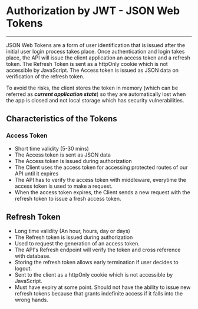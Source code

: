 # Authorization by JWT - JSON Web Tokens 
-----------------------------------------

JSON Web Tokens are a form of user identification that is issued after the initial user login process takes place. Once authentication and login takes place, the API will issue the client application an access token and a refresh token. The Refresh Token is sent as a httpOnly cookie which is not accessible by JavaScript. The Access token is issued as JSON data on verification of the refresh token.

To avoid the risks, the client stores the token in memory (which can be referred as ***current application state***) so they are automatically lost when the app is closed and not local storage which has security vulnerabilities.

## Characteristics of the Tokens

### Access Token
- Short time validity (5-30 mins)
- The Access token is sent as JSON data
- The Access token is issued during authorization
- The Client uses the access token for accessing protected routes of our API until it expires
- The API has to verify the access token with middleware, everytime the access token is used to make a request.
- When the access token expires, the Client sends a new request with the refresh token to issue a fresh access token.


## Refresh Token
- Long time validity (An hour, hours, day or days)
- The Refresh token is issued during authorization
- Used to request the generation of an access token.
- The API's Refresh endpoint will verify the token and cross reference with database.
- Storing the refresh token allows early termination if user decides to logout.
- Sent to the client as a httpOnly cookie which is not accessible by JavaScript.
- Must have expiry at some point. Should not have the ability to issue new refresh tokens because that grants indefinite access if it falls into the wrong hands.